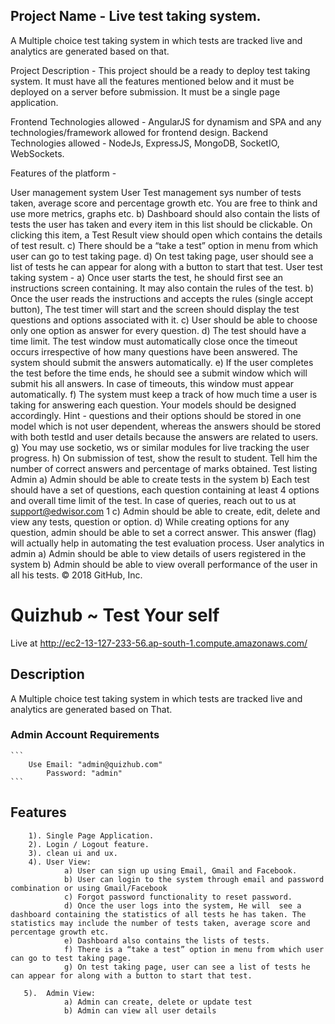 ## Project Name - Live test taking system.

A Multiple choice test taking system in which tests are tracked live and analytics are generated based on that.

Project Description - This project should be a ready to deploy test taking system. It must have all the features mentioned below and it must be deployed on a server before submission. It must be a single page application.

Frontend Technologies allowed - AngularJS for dynamism and SPA and any technologies/framework allowed for frontend design. Backend Technologies allowed - NodeJs, ExpressJS, MongoDB, SocketIO, WebSockets.

Features of the platform -

User management system
User Test management sys number of tests taken, average score and percentage growth etc. You are free to think and use more metrics, graphs etc. b) Dashboard should also contain the lists of tests the user has taken and every item in this list should be clickable. On clicking this item, a Test Result view should open which contains the details of test result. c) There should be a “take a test” option in menu from which user can go to test taking page. d) On test taking page, user should see a list of tests he can appear for along with a button to start that test.
User test taking system - a) Once user starts the test, he should first see an instructions screen containing. It may also contain the rules of the test. b) Once the user reads the instructions and accepts the rules (single accept button), The test timer will start and the screen should display the test questions and options associated with it. c) User should be able to choose only one option as answer for every question. d) The test should have a time limit. The test window must automatically close once the timeout occurs irrespective of how many questions have been answered. The system should submit the answers automatically. e) If the user completes the test before the time ends, he should see a submit window which will submit his all answers. In case of timeouts, this window must appear automatically. f) The system must keep a track of how much time a user is taking for answering each question. Your models should be designed accordingly. Hint - questions and their options should be stored in one model which is not user dependent, whereas the answers should be stored with both testId and user details because the answers are related to users. g) You may use socketio, ws or similar modules for live tracking the user progress. h) On submission of test, show the result to student. Tell him the number of correct answers and percentage of marks obtained.
Test listing Admin a) Admin should be able to create tests in the system b) Each test should have a set of questions, each question containing at least 4 options and overall time limit of the test. In case of queries, reach out to us at support@edwisor.com 1 c) Admin should be able to create, edit, delete and view any tests, question or option. d) While creating options for any question, admin should be able to set a correct answer. This answer (flag) will actually help in automating the test evaluation process.
User analytics in admin a) Admin should be able to view details of users registered in the system b) Admin should be able to view overall performance of the user in all his tests.
© 2018 GitHub, Inc.


# Quizhub ~ Test Your self

  Live at  http://ec2-13-127-233-56.ap-south-1.compute.amazonaws.com/

## Description
A Multiple choice test taking system in which tests are tracked live and analytics are generated based on That.

### Admin Account Requirements
    ```
        Use Email: "admin@quizhub.com"
            Password: "admin"
    ```
## Features

```
    1). Single Page Application.
    2). Login / Logout feature.
  	3). clean ui and ux.
    4). User View:
            a) User can sign up using Email, Gmail and Facebook.
            b) User can login to the system through email and password combination or using Gmail/Facebook
            c) Forgot password functionality to reset password.
            d) Once the user logs into the system, He will  see a dashboard containing the statistics of all tests he has taken. The statistics may include the number of tests taken, average score and percentage growth etc.
            e) Dashboard also contains the lists of tests.
            f) There is a “take a test” option in menu from which user can go to test taking page.
            g) On test taking page, user can see a list of tests he can appear for along with a button to start that test.

   5).  Admin View:
            a) Admin can create, delete or update test
            b) Admin can view all user details
